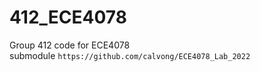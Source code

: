 # 412_ECE4078

Group 412 code for ECE4078  
submodule ```https://github.com/calvong/ECE4078_Lab_2022```
